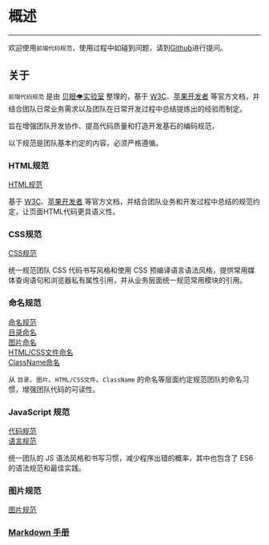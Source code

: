 # 概述

---
欢迎使用`前端代码规范`，使用过程中如碰到问题，请到[Github](https://github.com/babyeyefe/babyeyefe.github.io/issues)进行提问。

## 关于

`前端代码规范` 是由 [贝眼👁实验室](https://babyeyefe.github.io/) 整理的，基于 [W3C](http://www.w3.org/)、[苹果开发者](https://developer.apple.com/) 等官方文档，并结合团队日常业务需求以及团队在日常开发过程中总结提炼出的经验而制定。

旨在增强团队开发协作、提高代码质量和打造开发基石的编码规范，

以下规范是团队基本约定的内容，必须严格遵循。

### HTML规范

[HTML规范](html/jdc_fd_web_final_2.md)

基于 [W3C](http://www.w3.org/)、[苹果开发者](https://developer.apple.com/) 等官方文档，并结合团队业务和开发过程中总结的规范约定，让页面HTML代码更具语义性。

### CSS规范

[CSS规范](css/jdc_fd_guide_css.md)

统一规范团队 CSS 代码书写风格和使用 CSS 预编译语言语法风格，提供常用媒体查询语句和浏览器私有属性引用，并从业务层面统一规范常用模块的引用。

### 命名规范

[命名规范](name/jdc_fd_guide_name.md)  
[目录命名](name/dir.md)  
[图片命名](name/image.md)  
[HTML/CSS文件命名](name/htmlcss.md)  
[ClassName命名](name/classname.md)  

从 `目录`、`图片`、`HTML/CSS文件`、`ClassName` 的命名等层面约定规范团队的命名习惯，增强团队代码的可读性。

### JavaScript 规范

[代码规范](js/code.md)  
[语言规范](js/language.md)

统一团队的 JS 语法风格和书写习惯，减少程序出错的概率，其中也包含了 ES6 的语法规范和最佳实践。

### 图片规范
[图片规范](image/jdc_fd_guide_image.md)

### [Markdown 手册](common/markdown.md)
